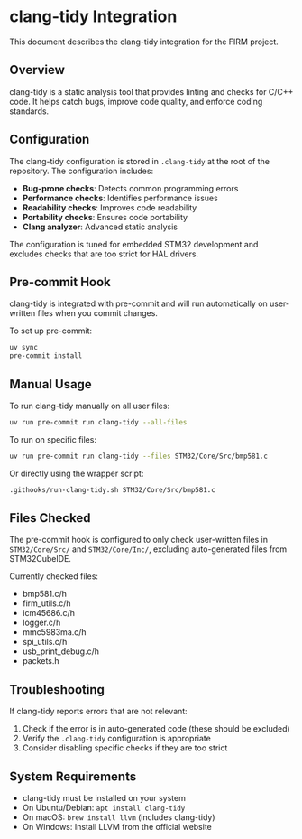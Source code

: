 # clang-tidy Integration

This document describes the clang-tidy integration for the FIRM project.

## Overview

clang-tidy is a static analysis tool that provides linting and checks for C/C++ code. It helps catch bugs, improve code quality, and enforce coding standards.

## Configuration

The clang-tidy configuration is stored in `.clang-tidy` at the root of the repository. The configuration includes:

- **Bug-prone checks**: Detects common programming errors
- **Performance checks**: Identifies performance issues
- **Readability checks**: Improves code readability
- **Portability checks**: Ensures code portability
- **Clang analyzer**: Advanced static analysis

The configuration is tuned for embedded STM32 development and excludes checks that are too strict for HAL drivers.

## Pre-commit Hook

clang-tidy is integrated with pre-commit and will run automatically on user-written files when you commit changes.

To set up pre-commit:

```bash
uv sync
pre-commit install
```

## Manual Usage

To run clang-tidy manually on all user files:

```bash
uv run pre-commit run clang-tidy --all-files
```

To run on specific files:

```bash
uv run pre-commit run clang-tidy --files STM32/Core/Src/bmp581.c
```

Or directly using the wrapper script:

```bash
.githooks/run-clang-tidy.sh STM32/Core/Src/bmp581.c
```

## Files Checked

The pre-commit hook is configured to only check user-written files in `STM32/Core/Src/` and `STM32/Core/Inc/`, excluding auto-generated files from STM32CubeIDE.

Currently checked files:
- bmp581.c/h
- firm_utils.c/h
- icm45686.c/h
- logger.c/h
- mmc5983ma.c/h
- spi_utils.c/h
- usb_print_debug.c/h
- packets.h

## Troubleshooting

If clang-tidy reports errors that are not relevant:

1. Check if the error is in auto-generated code (these should be excluded)
2. Verify the `.clang-tidy` configuration is appropriate
3. Consider disabling specific checks if they are too strict

## System Requirements

- clang-tidy must be installed on your system
- On Ubuntu/Debian: `apt install clang-tidy`
- On macOS: `brew install llvm` (includes clang-tidy)
- On Windows: Install LLVM from the official website
